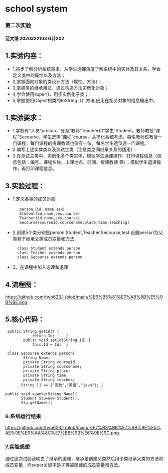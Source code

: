 # school system

### 第二次实验
 #### 范文博 2020322103 G计202
## 1.实验内容：
- 1,初步了解分析系统需求，从学生选课角度了解系统中的实体及其关系，学会定义类中的属性以及方法；
- 2,掌握面向对象的类设计方法（属性、方法）；
- 3,掌握类的继承用法，通过构造方法实例化对象；
- 4,学会使用super()，用于实例化子类；
- 5,掌握使用Object根类的toString（）方法,应用在相关对象的信息输出中。
## 1.实验要求：
- 1.学校有“人员”preson，分为“教师”Teacher和“学生”Student，教师教授“课程”Secourse，学生选择“课程”course。从简化系统考虑，每名教师仅教授一门课程，每门课程的授课教师也仅有一位，每名学生选仅选一门课程。
- 2.编写上述实体类以及测试主类（注意类之间继承关系的适用）
- 3.在测试主类中，实例化多个类实体，模拟学生选课操作、打印课程信息（信息包括：编号、课程名称、上课地点、时间、授课教师 等）；模拟学生退课操作，再打印课程信息。


 ## 3.实验过程：        
- 1.定义各类的成员对象

         person（id，name,sex）
         Student(id,name,sex,course)
         Teacher(id,name,sex,course)
         Secourse(courseid,coursename,place,time,teaching)
- 2,创建5个类分别是person,Student,Teacher,Secourse,test.设置person为父类剩下继承父类成员变量和方法

        class Student extends person
        class Teacher extends person
        class Secourse extends person
 - 3，在课程中加入选课和退课
 ## 4.流程图：
 https://github.com/fwb623/-/blob/main/%E6%B5%81%E7%A8%8B%E5%9B%BE.png
 ## 5.核心代码：
 
     public String getId() { 
	            return Id;     } 
	        public void setId(String Id) { 
	            this.Id = Id;  } 
           
     class Secourse extends person{ 
	        String Name; 
	        private String courseId; 
	        private String coursename; 
	        private String place;
	        private String time; 
	        private String teacher; 
	       String [] a= {"高数","英语","java"}; }
        
    public void xuanke(String Name){ 
	       Student Stu=new Student(); 
	       Stu.getName(); 
### 6.系统运行结果
https://github.com/fwb623/-/blob/main/%E7%B3%BB%E7%BB%9F%E5%AE%9E%E9%AA%8C%E7%BB%93%E6%9E%9C.png
### 7.实验感想
通过这次试验我明白了继承的道理，继承是创建父类然后用子类继承父类的方法和成员变量，而super关键字是子类被隐藏的成员变量和方法。
 


